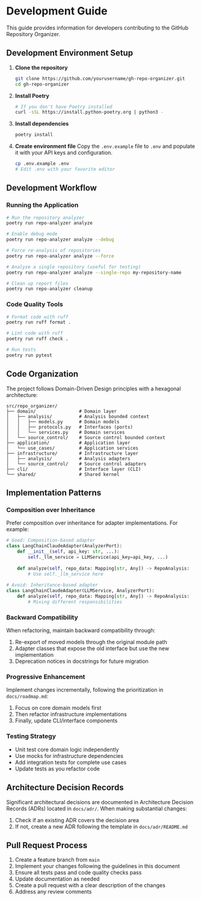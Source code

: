 # Development Guide

This guide provides information for developers contributing to the GitHub Repository Organizer.

## Development Environment Setup

1. **Clone the repository**
   ```bash
   git clone https://github.com/yourusername/gh-repo-organizer.git
   cd gh-repo-organizer
   ```

2. **Install Poetry**
   ```bash
   # If you don't have Poetry installed
   curl -sSL https://install.python-poetry.org | python3 -
   ```

3. **Install dependencies**
   ```bash
   poetry install
   ```

4. **Create environment file**
   Copy the `.env.example` file to `.env` and populate it with your API keys and configuration.
   ```bash
   cp .env.example .env
   # Edit .env with your favorite editor
   ```

## Development Workflow

### Running the Application

```bash
# Run the repository analyzer
poetry run repo-analyzer analyze

# Enable debug mode
poetry run repo-analyzer analyze --debug

# Force re-analysis of repositories
poetry run repo-analyzer analyze --force

# Analyze a single repository (useful for testing)
poetry run repo-analyzer analyze --single-repo my-repository-name

# Clean up report files
poetry run repo-analyzer cleanup
```

### Code Quality Tools

```bash
# Format code with ruff
poetry run ruff format .

# Lint code with ruff
poetry run ruff check .

# Run tests
poetry run pytest
```

## Code Organization

The project follows Domain-Driven Design principles with a hexagonal architecture:

```
src/repo_organizer/
├── domain/                # Domain layer
│   ├── analysis/          # Analysis bounded context
│   │   ├── models.py      # Domain models
│   │   ├── protocols.py   # Interfaces (ports)
│   │   └── services.py    # Domain services
│   └── source_control/    # Source control bounded context
├── application/           # Application layer
│   └── use_cases/         # Application services
├── infrastructure/        # Infrastructure layer
│   ├── analysis/          # Analysis adapters
│   └── source_control/    # Source control adapters
├── cli/                   # Interface layer (CLI)
└── shared/                # Shared kernel
```

## Implementation Patterns

### Composition over Inheritance

Prefer composition over inheritance for adapter implementations. For example:

```python
# Good: Composition-based adapter
class LangChainClaudeAdapter(AnalyzerPort):
    def __init__(self, api_key: str, ...):
        self._llm_service = LLMService(api_key=api_key, ...)
        
    def analyze(self, repo_data: Mapping[str, Any]) -> RepoAnalysis:
        # Use self._llm_service here
        
# Avoid: Inheritance-based adapter
class LangChainClaudeAdapter(LLMService, AnalyzerPort):
    def analyze(self, repo_data: Mapping[str, Any]) -> RepoAnalysis:
        # Mixing different responsibilities
```

### Backward Compatibility

When refactoring, maintain backward compatibility through:

1. Re-export of moved models through the original module path
2. Adapter classes that expose the old interface but use the new implementation
3. Deprecation notices in docstrings for future migration

### Progressive Enhancement

Implement changes incrementally, following the prioritization in `docs/roadmap.md`:

1. Focus on core domain models first
2. Then refactor infrastructure implementations
3. Finally, update CLI/interface components

### Testing Strategy

- Unit test core domain logic independently
- Use mocks for infrastructure dependencies
- Add integration tests for complete use cases
- Update tests as you refactor code

## Architecture Decision Records

Significant architectural decisions are documented in Architecture Decision Records (ADRs) located in `docs/adr/`. When making substantial changes:

1. Check if an existing ADR covers the decision area
2. If not, create a new ADR following the template in `docs/adr/README.md`

## Pull Request Process

1. Create a feature branch from `main`
2. Implement your changes following the guidelines in this document
3. Ensure all tests pass and code quality checks pass
4. Update documentation as needed
5. Create a pull request with a clear description of the changes
6. Address any review comments